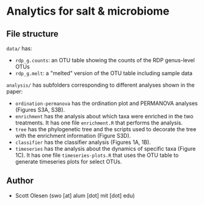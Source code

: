 # Analytics for salt & microbiome

## File structure

`data/` has:

- `rdp_g.counts`: an OTU table showing the counts of the RDP genus-level OTUs
- `rdp_g.melt`: a "melted" version of the OTU table including sample data

`analysis/` has subfolders corresponding to different analyses shown in the
paper:

- `ordination-permanova` has the ordination plot and PERMANOVA analyses (Figures S3A, S3B).
- `enrichment` has the analysis about which taxa were enriched in the two treatments. It has one file `enrichment.R` that performs the analysis.
- `tree` has the phylogenetic tree and the scripts used to decorate the tree with the enrichment information (Figure S3D).
- `classifier` has the classifier analysis (Figures 1A, 1B).
- `timeseries` has the analysis about the dynamics of specific taxa (Figure 1C). It has one file `timeseries-plots.R` that uses the OTU table to generate timeseries plots for select OTUs.

## Author

- Scott Olesen (swo [at] alum [dot] mit [dot] edu)
